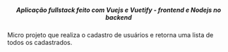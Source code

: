 <h5 align="center">
    Aplicação fullstack feito com Vuejs e Vuetify - frontend e Nodejs no backend
</h5>
<p>
  Micro projeto que realiza o cadastro de usuários e retorna uma lista de todos os cadastrados.
</p>
